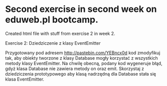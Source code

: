 Second exercise in second week on eduweb.pl bootcamp.
======

Created html file with stuff from exercise 2 in week 2.

Exercise 2:
Dziedziczenie z klasy EventEmitter

Przygotowany pod adresem http://pastebin.com/YEBncx0d kod zmodyfikuj tak, aby obiekty tworzone z klasy Database mogły korzystać z wszystkich metody klasy EventEmitter. Na chwilę obecną, podany kod wygeneruje błąd, gdyż klasa Database nie zawiera metody on oraz emit. Skorzystaj z dziedziczenia prototypowego aby klasą nadrzędną dla Database stała się klasa EventEmitter.